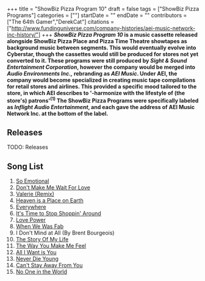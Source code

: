 +++
title = "ShowBiz Pizza Program 10"
draft = false
tags = ["ShowBiz Pizza Programs"]
categories = [""]
startDate = ""
endDate = ""
contributors = ["The 64th Gamer","DerekCat"]
citations = ["http://www.fundinguniverse.com/company-histories/aei-music-network-inc-history/"]
+++
***ShowBiz Pizza Program 10* is a music cassette released alongside ShowBiz Pizza Place and Pizza Time Theatre showtapes as background music between segments. This would eventually evolve into Cyberstar, though the cassettes would still be produced for stores not yet converted to it.
These programs were still produced by *Sight & Sound Entertainment Corporation*, however the company would be merged into *Audio Environments Inc.,* rebranding as *AEI Music*. Under AEI, the company would become specialized in creating music tape compilations for retail stores and airlines. This provided a specific mood tailored to the store, in which AEI describes to '-harmonize with the lifestyle of (the store's) patrons'<sup>(1)</sup> The ShowBiz Pizza Programs were specifically labeled as *Inflight Audio Entertainment*, and each gave the address of AEI Music Network Inc. at the bottom of the label.**

## Releases

TODO: Releases

## Song List

1.  [So Emotional](https://en.wikipedia.org/wiki/So_Emotional)
2.  [Don't Make Me Wait For Love](https://en.wikipedia.org/wiki/Don%27t_Make_Me_Wait_for_Love)
3.  [Valerie (Remix)](https://en.wikipedia.org/wiki/Valerie_(Steve_Winwood_song))
4.  [Heaven is a Place on Earth](https://en.wikipedia.org/wiki/Heaven_Is_a_Place_on_Earth)
5.  [Everywhere](https://en.wikipedia.org/wiki/Everywhere_(Fleetwood_Mac_song))
6.  [It's Time to Stop Shoppin' Around](https://en.wikipedia.org/wiki/One_Heartbeat)
7.  [Love Power](https://en.wikipedia.org/wiki/Love_Power_(Dionne_Warwick_song))
8.  [When We Was Fab](https://en.wikipedia.org/wiki/When_We_Was_Fab)
9.  I Don't Mind at All (By Brent Bourgeois)
10. [The Story Of My Life](https://en.wikipedia.org/wiki/Headed_for_the_Future)
11. [The Way You Make Me Feel](https://en.wikipedia.org/wiki/The_Way_You_Make_Me_Feel)
12. [All I Want is You](https://en.wikipedia.org/wiki/All_I_Want_Is_You_(Carly_Simon_song))
13. [Never Die Young](https://en.wikipedia.org/wiki/Never_Die_Young)
14. [Can't Stay Away From You](https://en.wikipedia.org/wiki/Can%27t_Stay_Away_from_You)
15. [No One in the World](https://en.wikipedia.org/wiki/No_One_in_the_World)
